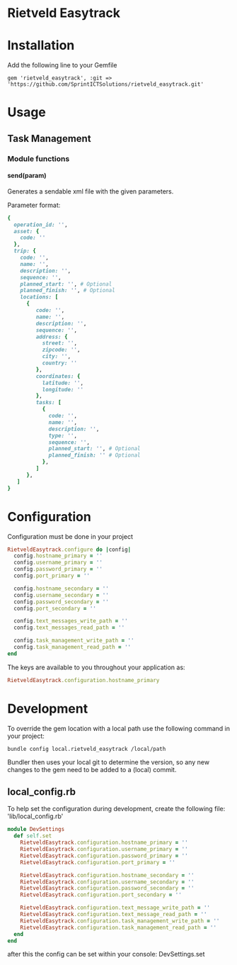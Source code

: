 # Rietveld Easytrack

# Installation
Add the following line to your Gemfile

```
gem 'rietveld_easytrack', :git => 'https://github.com/SprintICTSolutions/rietveld_easytrack.git'
```

# Usage

## Task Management

### Module functions

#### send(param)
Generates a sendable xml file with the given parameters.

Parameter format:

```ruby
{
  operation_id: '',
  asset: {
    code: ''
  },
  trip: { 
    code: '',
    name: '',
    description: '',
    sequence: '',
    planned_start: '', # Optional
    planned_finish: '', # Optional
    locations: [ 
      {
         code: '',
         name: '',
         description: '',
         sequence: '',
         address: {
           street: '',
           zipcode: '',
           city: '',
           country: ''
         },
         coordinates: {
           latitude: '',
           longitude: ''
         },
         tasks: [
           {
             code: '',
             name: '',
             description: '',
             type: '',
             sequence: '',
             planned_start: '', # Optional
             planned_finish: '' # Optional
           },
         ]   
      },  
   ] 
}

```

# Configuration

Configuration must be done in your project

```ruby
RietveldEasytrack.configure do |config|
  config.hostname_primary = ''
  config.username_primary = ''
  config.password_primary = ''
  config.port_primary = ''

  config.hostname_secondary = ''
  config.username_secondary = ''
  config.password_secondary = ''
  config.port_secondary = ''

  config.text_messages_write_path = ''
  config.text_messages_read_path = ''

  config.task_management_write_path = ''
  config.task_management_read_path = ''
end
```

The keys are available to you throughout your application as:

```ruby
RietveldEasytrack.configuration.hostname_primary
```

# Development
To override the gem location with a local path use the following command in your project:

```
bundle config local.rietveld_easytrack /local/path
```

Bundler then uses your local git to determine the version, so any new changes to the gem need to be added to a (local) commit.

## local_config.rb
To help set the configuration during development, create the following file: 'lib/local_config.rb'

```ruby
module DevSettings
  def self.set
    RietveldEasytrack.configuration.hostname_primary = ''
    RietveldEasytrack.configuration.username_primary = ''
    RietveldEasytrack.configuration.password_primary = ''
    RietveldEasytrack.configuration.port_primary = ''

    RietveldEasytrack.configuration.hostname_secondary = ''
    RietveldEasytrack.configuration.username_secondary = ''
    RietveldEasytrack.configuration.password_secondary = ''
    RietveldEasytrack.configuration.port_secondary = ''

    RietveldEasytrack.configuration.text_message_write_path = ''
    RietveldEasytrack.configuration.text_message_read_path = ''
    RietveldEasytrack.configuration.task_management_write_path = ''
    RietveldEasytrack.configuration.task_management_read_path = ''
  end
end
```

after this the config can be set within your console: DevSettings.set
